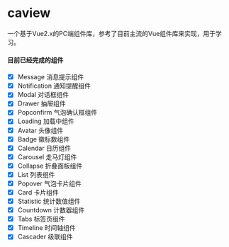 # caview
一个基于Vue2.x的PC端组件库，参考了目前主流的Vue组件库来实现，用于学习。

#### 目前已经完成的组件

- [x] Message 消息提示组件
- [x] Notification 通知提醒组件
- [x] Modal 对话框组件
- [x] Drawer 抽屉组件
- [x] Popconfirm 气泡确认框组件
- [x] Loading 加载中组件
- [x] Avatar 头像组件
- [x] Badge 徽标数组件
- [x] Calendar 日历组件
- [x] Carousel 走马灯组件
- [x] Collapse 折叠面板组件
- [x] List 列表组件
- [x] Popover 气泡卡片组件
- [x] Card 卡片组件
- [x] Statistic 统计数值组件
- [x] Countdown 计数器组件
- [x] Tabs 标签页组件
- [x] Timeline 时间轴组件
- [x] Cascader 级联组件